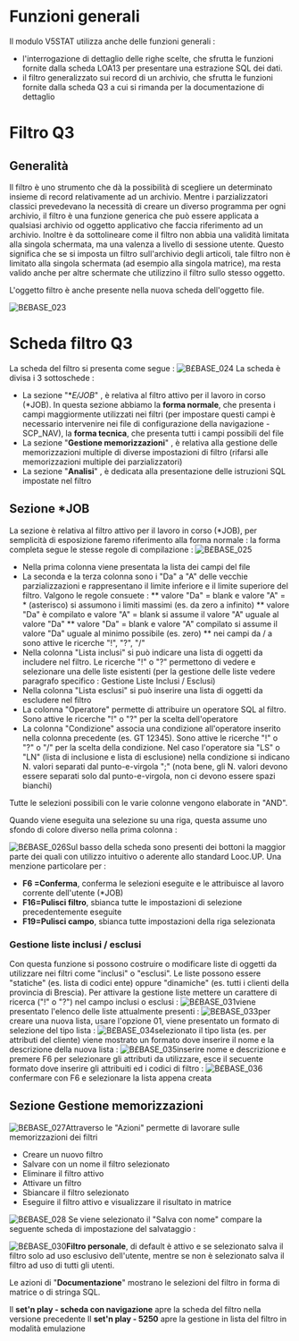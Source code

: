 # Funzioni generali
Il modulo V5STAT utilizza anche delle funzioni generali : 
 * l'interrogazione di dettaglio delle righe scelte, che sfrutta le funzioni fornite dalla scheda LOA13 per presentare una estrazione SQL dei dati.
 * il filtro generalizzato sui record di un archivio, che sfrutta le funzioni fornite dalla scheda Q3 a cui si rimanda per la documentazione di dettaglio

# Filtro Q3
## Generalità
Il filtro è uno strumento che dà la possibilità di scegliere un determinato insieme di record relativamente ad un archivio. Mentre i parzializzatori classici prevedevano la necessità di creare un diverso programma per ogni archivio, il filtro è una funzione generica che può essere applicata a qualsiasi archivio od oggetto applicativo che faccia riferimento ad un archivio. Inoltre è da sottolineare come il filtro non abbia una validità limitata alla singola schermata, ma una valenza a livello di sessione utente. Questo significa che se si imposta un filtro sull'archivio degli articoli, tale filtro non è limitato alla singola schermata (ad esempio alla singola matrice), ma resta valido anche per altre schermate che utilizzino il filtro sullo stesso oggetto.

L'oggetto filtro è anche presente nella nuova scheda dell'oggetto file.

![B£BASE_023](http://localhost:3000/immagini/MBDOC_SCH-Q3/BXBASE_023.png)
# Scheda filtro Q3
La scheda del filtro si presenta come segue : 
![B£BASE_024](http://localhost:3000/immagini/MBDOC_SCH-Q3/BXBASE_024.png)
La scheda è divisa i 3 sottoschede : 
 * La sezione "**E/*JOB**" , è relativa al filtro attivo per il lavoro in corso (*JOB). In questa sezione abbiamo la __forma normale__, che presenta i campi maggiormente utilizzati nei filtri (per impostare questi campi è necessario intervenire nei file di configurazione della navigazione - SCP_NAV), la __forma tecnica__, che presenta tutti i campi possibili del file
 * La sezione "**Gestione memorizzazioni**" , è relativa alla gestione delle memorizzazioni multiple di diverse impostazioni di filtro (rifarsi alle memorizzazioni multiple dei parzializzatori)
 * La sezione "**Analisi**" , è dedicata alla presentazione delle istruzioni SQL impostate nel filtro

## Sezione *JOB
La sezione è relativa al filtro attivo per il lavoro in corso (*JOB), per semplicità di esposizione faremo riferimento alla forma normale :  la forma completa segue le stesse regole di compilazione : 
![B£BASE_025](http://localhost:3000/immagini/MBDOC_SCH-Q3/BXBASE_025.png)
* Nella prima colonna viene presentata la lista dei campi del file
* La seconda e la terza colonna sono i "Da" a "A" delle vecchie parzializzazioni e rappresentano il limite inferiore e il limite superiore del filtro. Valgono le regole consuete : 
** valore "Da" = blank e valore "A" = * (asterisco) si assumono i limiti massimi (es. da zero a infinito)
** valore "Da" è compilato e valore "A" = blank si assume il valore "A" uguale al valore "Da"
** valore "Da" = blank e valore "A" compilato si assume il valore "Da" uguale al minimo possibile (es. zero)
** nei campi da / a sono attive le ricerche "!", "?", "/"
* Nella colonna "Lista inclusi" si può indicare una lista di oggetti da includere nel filtro. Le ricerche "!" o "?" permettono di vedere e selezionare una delle liste esistenti (per la gestione delle liste vedere paragrafo specifico :  Gestione Liste Inclusi / Esclusi)
* Nella colonna "Lista esclusi" si può inserire una lista di oggetti da escludere nel filtro
* La colonna "Operatore" permette di attribuire un operatore SQL al filtro. Sono attive le ricerche "!" o "?" per la scelta dell'operatore
* La colonna "Condizione" associa una condizione all'operatore inserito nella colonna precedente (es. GT  12345). Sono attive le ricerche "!" o "?" o "/" per la scelta della condizione. Nel caso l'operatore sia "LS" o "LN" (lista di inclusione e lista di esclusione) nella condizione si indicano N. valori separati dal punto-e-virgola  ";" (nota bene, gli N. valori devono essere separati solo dal punto-e-virgola,  non ci devono essere spazi bianchi)

Tutte le selezioni possibili con le varie colonne vengono elaborate in "AND".

Quando viene eseguita una selezione su una riga, questa assume uno sfondo di colore diverso nella prima colonna : 

![B£BASE_026](http://localhost:3000/immagini/MBDOC_SCH-Q3/BXBASE_026.png)Sul basso della scheda sono presenti dei bottoni la maggior parte dei quali con utilizzo intuitivo o aderente allo standard Looc.UP. Una menzione particolare per : 
 * **F6 =Conferma**, conferma le selezioni eseguite e le attribuisce al lavoro corrente dell'utente (*JOB)
 * **F16=Pulisci filtro**, sbianca tutte le impostazioni di selezione precedentemente eseguite
 * **F19=Pulisci campo**, sbianca tutte impostazioni della riga selezionata

### Gestione liste inclusi / esclusi
Con questa funzione si possono costruire o modificare liste di oggetti da utilizzare nei filtri come "inclusi" o "esclusi". Le liste possono essere "statiche" (es. lista di codici ente) oppure "dinamiche" (es. tutti i clienti della provincia di Brescia).
Per attivare la gestione liste mettere un carattere di ricerca ("!" o "?") nel campo inclusi o esclusi : 
![B£BASE_031](http://localhost:3000/immagini/MBDOC_SCH-Q3/BXBASE_031.png)viene presentato l'elenco delle liste attualmente presenti : 
![B£BASE_033](http://localhost:3000/immagini/MBDOC_SCH-Q3/BXBASE_033.png)per creare una nuova lista, usare l'opzione 01, viene presentato un formato di selezione del tipo lista : 
![B£BASE_034](http://localhost:3000/immagini/MBDOC_SCH-Q3/BXBASE_034.png)selezionato il tipo lista (es. per attributi del cliente) viene mostrato un formato dove inserire il nome e la descrizione della nuova lista : 
![B£BASE_035](http://localhost:3000/immagini/MBDOC_SCH-Q3/BXBASE_035.png)inserire nome e descrizione e premere F6 per selezionare gli attributi da utilizzare, esce il secuente formato dove inserire gli attribuiti ed i codici di filtro : 
![B£BASE_036](http://localhost:3000/immagini/MBDOC_SCH-Q3/BXBASE_036.png)confermare con F6 e selezionare la lista appena creata

## Sezione Gestione memorizzazioni
![B£BASE_027](http://localhost:3000/immagini/MBDOC_SCH-Q3/BXBASE_027.png)Attraverso le "Azioni" permette di lavorare sulle memorizzazioni dei filtri
 * Creare un nuovo filtro
 * Salvare con un nome il filtro selezionato
 * Eliminare il filtro attivo
 * Attivare un filtro
 * Sbiancare il filtro selezionato
 * Eseguire il filtro attivo e visualizzare il risultato in matrice

![B£BASE_028](http://localhost:3000/immagini/MBDOC_SCH-Q3/BXBASE_028.png)
Se viene selezionato il "Salva con nome" compare la seguente scheda di impostazione del salvataggio : 

![B£BASE_030](http://localhost:3000/immagini/MBDOC_SCH-Q3/BXBASE_030.png)**Filtro personale**, di default è attivo e se selezionato salva il filtro solo ad uso esclusivo dell'utente, mentre se non è selezionato salva il filtro ad uso di tutti gli utenti.

Le azioni di "**Documentazione**" mostrano le selezioni del filtro in forma di matrice o di stringa SQL.

Il **set'n play - scheda con navigazione** apre la scheda del filtro nella versione precedente
Il **set'n play - 5250** apre la gestione in lista del filtro in modalità emulazione
